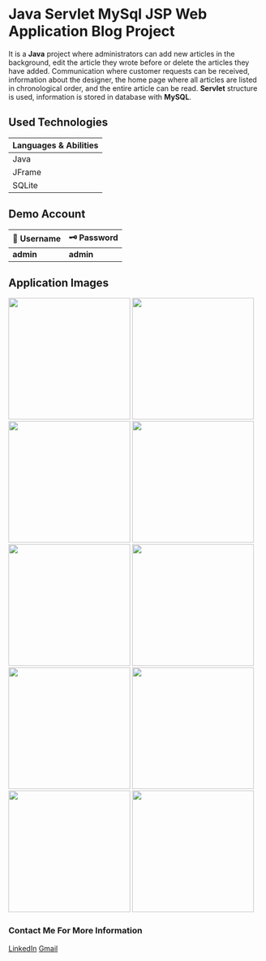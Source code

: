 # Java Servlet MySql JSP Web Application Blog Project

It is a **Java** project where administrators can add new articles in the background, edit the article they wrote before or delete the articles they have added. Communication where customer requests can be received, information about the designer, the home page where all articles are listed in chronological order, and the entire article can be read. **Servlet** structure is used, information is stored in database with **MySQL**.

## Used Technologies
| Languages & Abilities |
|-----------------------|
|        Java           |
|       JFrame          |
|       SQLite          |

## Demo Account
| :closed_lock_with_key: Username | :old_key: Password |
|----------|----------|
| **admin**| **admin**|

## Application Images
<p>
<a href="https://github.com/mertdumanlicse/Java-Servlet-MySql-Blog-Project/blob/main/images/1.jpg" target="_blank">
<img src="https://github.com/mertdumanlicse/Java-Servlet-MySql-Blog-Project/blob/main/images/1.jpg" width="240" style="max-width:100%;"></a>
  
<a href="https://github.com/mertdumanlicse/Java-Servlet-MySql-Blog-Project/blob/main/images/2.jpg" target="_blank">
<img src="https://github.com/mertdumanlicse/Java-Servlet-MySql-Blog-Project/blob/main/images/2.jpg" width="240" style="max-width:100%;"></a>
  
<a href="https://github.com/mertdumanlicse/Java-Servlet-MySql-Blog-Project/blob/main/images/3.jpg" target="_blank">
<img src="https://github.com/mertdumanlicse/Java-Servlet-MySql-Blog-Project/blob/main/images/3.jpg" width="240" style="max-width:100%;"></a>
  
<a href="https://github.com/mertdumanlicse/Java-Servlet-MySql-Blog-Project/blob/main/images/4.jpg" target="_blank">
<img src="https://github.com/mertdumanlicse/Java-Servlet-MySql-Blog-Project/blob/main/images/4.jpg" width="240" style="max-width:100%;"></a>
  
<a href="https://github.com/mertdumanlicse/Java-Servlet-MySql-Blog-Project/blob/main/images/5.jpg" target="_blank">
<img src="https://github.com/mertdumanlicse/Java-Servlet-MySql-Blog-Project/blob/main/images/5.jpg" width="240" style="max-width:100%;"></a>
  
<a href="https://github.com/mertdumanlicse/Java-Servlet-MySql-Blog-Project/blob/main/images/6.jpg" target="_blank">
<img src="https://github.com/mertdumanlicse/Java-Servlet-MySql-Blog-Project/blob/main/images/6.jpg" width="240" style="max-width:100%;"></a>
  
<a href="https://github.com/mertdumanlicse/Java-Servlet-MySql-Blog-Project/blob/main/images/7.jpg" target="_blank">
<img src="https://github.com/mertdumanlicse/Java-Servlet-MySql-Blog-Project/blob/main/images/7.jpg" width="240" style="max-width:100%;"></a>
  
<a href="https://github.com/mertdumanlicse/Java-Servlet-MySql-Blog-Project/blob/main/images/8.jpg" target="_blank">
<img src="https://github.com/mertdumanlicse/Java-Servlet-MySql-Blog-Project/blob/main/images/8.jpg" width="240" style="max-width:100%;"></a>
  
<a href="https://github.com/mertdumanlicse/Java-Servlet-MySql-Blog-Project/blob/main/images/9.jpg" target="_blank">
<img src="https://github.com/mertdumanlicse/Java-Servlet-MySql-Blog-Project/blob/main/images/9.jpg" width="240" style="max-width:100%;"></a>
  
<a href="https://github.com/mertdumanlicse/Java-Servlet-MySql-Blog-Project/blob/main/images/10.jpg" target="_blank">
<img src="https://github.com/mertdumanlicse/Java-Servlet-MySql-Blog-Project/blob/main/images/10.jpg" width="240" style="max-width:100%;"></a>

</p>
    
### Contact Me For More Information  

<a href="https://www.linkedin.com/in/mertdumanli" target="_blank">LinkedIn</a>
<a href="mailto:mertdumanli.cse@gmail.com" target="_blank">Gmail</a>

